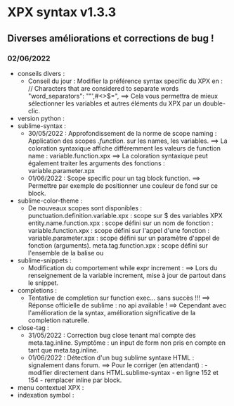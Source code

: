 # XPX syntax v1.3.3

## Diverses améliorations et corrections de bug !

### 02/06/2022
* conseils divers :
	- Conseil du jour : Modifier la préférence syntax specific du XPX en :
						// Characters that are considered to separate words
						"word_separators": "\"',#<>$=",
	  ==> Cela vous permettra de mieux sélectionner les variables et autres éléments du XPX par un double-clic.
* version python :
* sublime-syntax :
	- 30/05/2022 : Approfondissement de la norme de scope naming :
	  Application des scopes *.function.* sur les names, les variables.
	  ==> La coloration syntaxique affiche différemment les valeurs de function name : variable.function.xpx
	  ==> La coloration syntaxique peut également traiter les arguments des fonctions : variable.parameter.xpx
	- 01/06/2022 : Scope specific pour un tag block function.
	  ==> Permettre par exemple de positionner une couleur de fond sur ce block.
* sublime-color-theme :
	- De nouveaux scopes sont disponibles :
	  punctuation.definition.variable.xpx : scope sur $ des variables XPX
	  entity.name.function.xpx : scope défini sur un nom de fonction : <function name>
	  variable.function.xpx : scope défini sur l'appel d'une fonction : <function exec />
	  variable.parameter.xpx : scope défini sur un paramètre d'appel de fonction (arguments).
	  meta.tag.function.xpx : scope défini sur l'ensemble de la balise <function exec /> ou <function name></function>
* sublime-snippets :
	- Modification du comportement while expr increment :
	  ==> Lors du renseignement de la variable increment, mise à jour de partout dans le snippet.
* completions :
	- Tentative de completion sur function exec... sans succès !!!
	  ==> Réponse officielle de sublime : no api available !
	  ==> Cependant avec l'amélioration de la syntax, amélioration significative de la completion naturelle.
* close-tag :
	- 31/05/2022 : Correction bug close tenant mal compte des meta.tag.inline.
	  Symptôme : un input de form non pris en compte en tant que meta.tag.inline.
	- 01/06/2022 : Détection d'un bug sublime syntaxe HTML : signalement dans forum.
	  ==> Pour le corriger (en attendant) : 
	  		- modifier directement dans HTML.sublime-syntax
	  		- en ligne 152 et 154
	  		- remplacer inline par block.
* menu contextuel XPX :
* indexation symbol :
